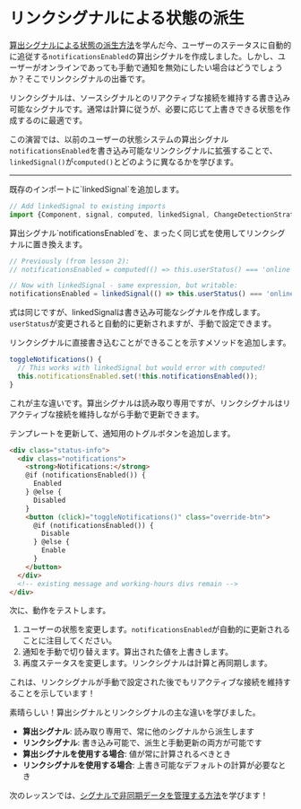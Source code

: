 # リンクシグナルによる状態の派生

[算出シグナルによる状態の派生方法](/tutorials/signals/2-deriving-state-with-computed-signals)を学んだ今、ユーザーのステータスに自動的に追従する`notificationsEnabled`の算出シグナルを作成しました。しかし、ユーザーがオンラインであっても手動で通知を無効にしたい場合はどうでしょうか？そこでリンクシグナルの出番です。

リンクシグナルは、ソースシグナルとのリアクティブな接続を維持する書き込み可能なシグナルです。通常は計算に従うが、必要に応じて上書きできる状態を作成するのに最適です。

この演習では、以前のユーザーの状態システムの算出シグナル`notificationsEnabled`を書き込み可能なリンクシグナルに拡張することで、`linkedSignal()`が`computed()`とどのように異なるかを学びます。

<hr />

<docs-workflow>

<docs-step title="linkedSignal関数をインポートする">
既存のインポートに`linkedSignal`を追加します。

```ts
// Add linkedSignal to existing imports
import {Component, signal, computed, linkedSignal, ChangeDetectionStrategy} from '@angular/core';
```

</docs-step>

<docs-step title="computedを同じ式でlinkedSignalに変換する">
算出シグナル`notificationsEnabled`を、まったく同じ式を使用してリンクシグナルに置き換えます。

```ts
// Previously (from lesson 2):
// notificationsEnabled = computed(() => this.userStatus() === 'online');

// Now with linkedSignal - same expression, but writable:
notificationsEnabled = linkedSignal(() => this.userStatus() === 'online');
```

式は同じですが、linkedSignalは書き込み可能なシグナルを作成します。`userStatus`が変更されると自動的に更新されますが、手動で設定できます。
</docs-step>

<docs-step title="通知を手動で切り替えるメソッドを追加する">
リンクシグナルに直接書き込むことができることを示すメソッドを追加します。

```ts
toggleNotifications() {
  // This works with linkedSignal but would error with computed!
  this.notificationsEnabled.set(!this.notificationsEnabled());
}
```

これが主な違いです。算出シグナルは読み取り専用ですが、リンクシグナルはリアクティブな接続を維持しながら手動で更新できます。
</docs-step>

<docs-step title="テンプレートを更新して手動通知コントロールを追加する">
テンプレートを更新して、通知用のトグルボタンを追加します。

```html
<div class="status-info">
  <div class="notifications">
    <strong>Notifications:</strong>
    @if (notificationsEnabled()) {
      Enabled
    } @else {
      Disabled
    }
    <button (click)="toggleNotifications()" class="override-btn">
      @if (notificationsEnabled()) {
        Disable
      } @else {
        Enable
      }
    </button>
  </div>
  <!-- existing message and working-hours divs remain -->
</div>
```

</docs-step>

<docs-step title="リアクティブな動作を観察する">
次に、動作をテストします。

1. ユーザーの状態を変更します。`notificationsEnabled`が自動的に更新されることに注目してください。
2. 通知を手動で切り替えます。算出された値を上書きします。
3. 再度ステータスを変更します。リンクシグナルは計算と再同期します。

これは、リンクシグナルが手動で設定された後でもリアクティブな接続を維持することを示しています！
</docs-step>

</docs-workflow>

素晴らしい！算出シグナルとリンクシグナルの主な違いを学びました。

- **算出シグナル**: 読み取り専用で、常に他のシグナルから派生します
- **リンクシグナル**: 書き込み可能で、派生と手動更新の両方が可能です
- **算出シグナルを使用する場合**: 値が常に計算されるべきとき
- **リンクシグナルを使用する場合**: 上書き可能なデフォルトの計算が必要なとき

次のレッスンでは、[シグナルで非同期データを管理する方法](/tutorials/signals/4-managing-async-data-with-signals)を学びます！
